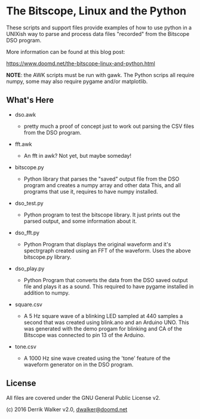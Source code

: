 # The Bitscope, Linux and the Python

These scripts and support files provide examples of how to use python in a UNIXish way to parse and process
data files "recorded" from the Bitscope DSO program.

More information can be found at this blog post:

https://www.doomd.net/the-bitscope-linux-and-python.html

__NOTE__: the AWK scripts must be run with gawk.  The Python scrips all require numpy, some may also require pygame and/or matplotlib.

## What's Here


- dso.awk
	- pretty much a proof of concept just to work out parsing the CSV files from the DSO program.

- fft.awk
	- An fft in awk? Not yet, but maybe someday!

- bitscope.py
	- Python library that parses the "saved" output file from the DSO program and creates a numpy array and other data
	  This, and all programs that use it,  requires to have numpy installed.

- dso_test.py
	- Python program to test the bitscope library.  It just prints out the parsed output, and some information about it.

- dso_fft.py
	- Python Program that displays the original waveform and it's spectrgraph created using an FFT of the waveform.
	  Uses the above bitscope.py library.

- dso_play.py
	- Python Program that converts the data from the DSO saved output file and plays it as a sound.  This required
	  to have pygame installed in addition to numpy.

- square.csv
	- A 5 Hz square wave of a blinking LED sampled at 440 samples a second that was created using blink.ano and an Arduino UNO.
	  This was generated with the demo progam for blinking and CA of the Bitscope was connected to pin 13 of the Arduino.

- tone.csv
	- A 1000 Hz sine wave created using the 'tone' feature of the waveform generator on in the DSO program.

## License

All files are covered under the GNU General Public License v2.

(c) 2016 Derrik Walker v2.0, dwalker@doomd.net
